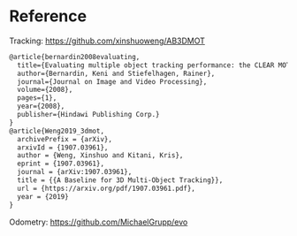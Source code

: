 # Reference
Tracking: https://github.com/xinshuoweng/AB3DMOT
```tex
@article{bernardin2008evaluating,
  title={Evaluating multiple object tracking performance: the CLEAR MOT metrics},
  author={Bernardin, Keni and Stiefelhagen, Rainer},
  journal={Journal on Image and Video Processing},
  volume={2008},
  pages={1},
  year={2008},
  publisher={Hindawi Publishing Corp.}
}
@article{Weng2019_3dmot, 
  archivePrefix = {arXiv}, 
  arxivId = {1907.03961}, 
  author = {Weng, Xinshuo and Kitani, Kris}, 
  eprint = {1907.03961}, 
  journal = {arXiv:1907.03961}, 
  title = {{A Baseline for 3D Multi-Object Tracking}}, 
  url = {https://arxiv.org/pdf/1907.03961.pdf}, 
  year = {2019} 
}
```

Odometry: https://github.com/MichaelGrupp/evo
